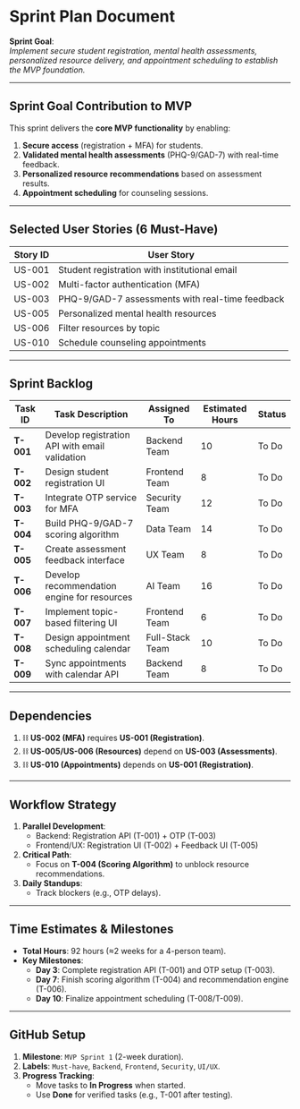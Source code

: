 # Sprint Plan Document  
**Sprint Goal**:  
*Implement secure student registration, mental health assessments, personalized resource delivery, and appointment scheduling to establish the MVP foundation.*  

---

## Sprint Goal Contribution to MVP  
This sprint delivers the **core MVP functionality** by enabling:  
1. **Secure access** (registration + MFA) for students.  
2. **Validated mental health assessments** (PHQ-9/GAD-7) with real-time feedback.  
3. **Personalized resource recommendations** based on assessment results.  
4. **Appointment scheduling** for counseling sessions.  

---

## Selected User Stories (6 Must-Have)  
| Story ID | User Story |  
|----------|-------------|  
| US-001 | Student registration with institutional email |  
| US-002 | Multi-factor authentication (MFA) |  
| US-003 | PHQ-9/GAD-7 assessments with real-time feedback |  
| US-005 | Personalized mental health resources |  
| US-006 | Filter resources by topic |  
| US-010 | Schedule counseling appointments |  

---

## Sprint Backlog  
| Task ID | Task Description | Assigned To | Estimated Hours | Status |  
|---------|-------------------|-------------|------------------|--------|  
| **T-001** | Develop registration API with email validation | Backend Team | 10 | To Do |  
| **T-002** | Design student registration UI | Frontend Team | 8 | To Do |  
| **T-003** | Integrate OTP service for MFA | Security Team | 12 | To Do |  
| **T-004** | Build PHQ-9/GAD-7 scoring algorithm | Data Team | 14 | To Do |  
| **T-005** | Create assessment feedback interface | UX Team | 8 | To Do |  
| **T-006** | Develop recommendation engine for resources | AI Team | 16 | To Do |  
| **T-007** | Implement topic-based filtering UI | Frontend Team | 6 | To Do |  
| **T-008** | Design appointment scheduling calendar | Full-Stack Team | 10 | To Do |  
| **T-009** | Sync appointments with calendar API | Backend Team | 8 | To Do |  

---

## Dependencies  
1. ⛓️ **US-002 (MFA)** requires **US-001 (Registration)**.  
2. ⛓️ **US-005/US-006 (Resources)** depend on **US-003 (Assessments)**.  
3. ⛓️ **US-010 (Appointments)** depends on **US-001 (Registration)**.  

---

## Workflow Strategy  
1. **Parallel Development**:  
   - Backend: Registration API (T-001) + OTP (T-003)  
   - Frontend/UX: Registration UI (T-002) + Feedback UI (T-005)  
2. **Critical Path**:  
   - Focus on **T-004 (Scoring Algorithm)** to unblock resource recommendations.  
3. **Daily Standups**:  
   - Track blockers (e.g., OTP delays).  

---

## Time Estimates & Milestones  
- **Total Hours**: 92 hours (≈2 weeks for a 4-person team).  
- **Key Milestones**:  
  - **Day 3**: Complete registration API (T-001) and OTP setup (T-003).  
  - **Day 7**: Finish scoring algorithm (T-004) and recommendation engine (T-006).  
  - **Day 10**: Finalize appointment scheduling (T-008/T-009).  

---

## GitHub Setup  
1. **Milestone**: `MVP Sprint 1` (2-week duration).  
2. **Labels**: `Must-have`, `Backend`, `Frontend`, `Security`, `UI/UX`.  
3. **Progress Tracking**:  
   - Move tasks to **In Progress** when started.  
   - Use **Done** for verified tasks (e.g., T-001 after testing).  

